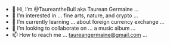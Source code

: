 - 👋 Hi, I’m @TaureantheBull aka Taurean Germaine ...
- 👀 I’m interested in ... fine arts, nature, and crypto ...
- 🌱 I’m currently learning ... about foreign currency exchange ...
- 💞️ I’m looking to collaborate on ... a music album ...
- 📫 How to reach me ... taureangermaine@gmail.com ...

<!---
TaureantheBull/TaureantheBull is a ✨ special ✨ repository because its `README.md` (this file) appears on your GitHub profile.
You can click the Preview link to take a look at your changes.
--->
